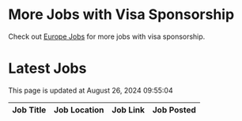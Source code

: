 # More Jobs with Visa Sponsorship

Check out [Europe Jobs](https://github.com/sureshparimi/europejobs#latest-jobs) for more jobs with visa sponsorship.

# Latest Jobs

This page is updated at August 26, 2024 09:55:04

| Job Title | Job Location | Job Link | Job Posted |
| --- | --- | --- | --- |
